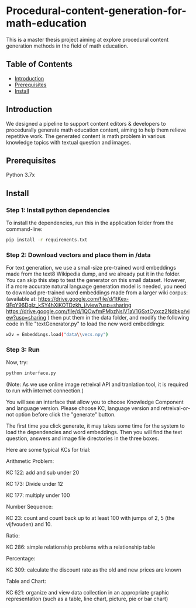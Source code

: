 # Procedural-content-generation-for-math-education
This is a master thesis project aiming at explore procedural content generation methods in the field of math education. 

## Table of Contents

- [Introduction](#introduction)
- [Prerequisites](#prerequisites)
- [Install](#install)

## Introduction

We designed a pipeline to support content editors & developers to procedurally generate math education content, aiming to help them relieve repetitive work. The generated content is math problem in various knowledge topics with textual question and images.

## Prerequisites

Python 3.7x

## Install

### Step 1: Install python dependencies
To install the dependencies, run this in the application folder from the command-line:
```sh
pip install -r requirements.txt
```

### Step 2: Download vectors and place them in /data

For text generation, we use a small-size pre-trained word embeddings made from the text8 Wikipedia dump, and we already put it in the folder.
You can skip this step to test the generator on this small dataset.
However, if a more accurate natural language generation model is needed, you need to download pre-trained word embeddings made from a larger wiki corpus:
(available at:
https://drive.google.com/file/d/1tKex-9FpY96DgIz_kSY4hXiKOTDzkh_j/view?usp=sharing
https://drive.google.com/file/d/1QOwfmPMbzNsIV1aV1GSxtCyxcz2Ndbkp/view?usp=sharing
)
then put them in the data folder, and modify the following code in file "textGenerator.py" to load the new word embeddings:
```sh
w2v = Embeddings.load("data\\vecs.npy")
```

### Step 3: Run

Now, try:
```sh
python interface.py 
```
(Note: As we use online image retreival API and tranlation tool, it is required to run with internet connection.)


You will see an interface that allow you to choose Knowledge Component and language version. Please choose KC, language version and retreival-or-not option before click the "generate" button.

The first time you click generate, it may takes some time for the system to load the dependencies and word embeddings.
Then you will find the text question, answers and image file directories in the three boxes.

Here are some typical KCs for trial:

Arithmetic Problem:

KC 122:  add and sub under 20

KC 173: Divide under 12

KC 177: multiply under 100

Number Sequence:

KC 23: count and count back up to at least 100 with jumps of 2, 5 (the vijfvouden) and 10.

Ratio:

KC 286: simple relationship problems with a relationship table

Percentage:

KC 309: calculate the discount rate as the old and new prices are known

Table and Chart:

KC 621: organize and view data collection in an appropriate graphic representation (such as a table, line chart, picture, pie or bar chart)
